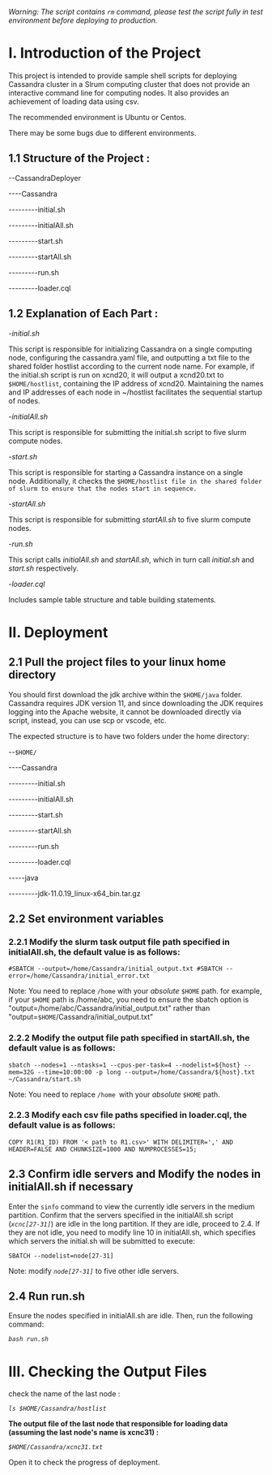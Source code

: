 
*Warning: The script contains `rm` command, please test the script fully in test environment before deploying to production.*

# I. Introduction of the Project

This project is intended to provide sample shell scripts for deploying Cassandra cluster in a Slrum computing cluster that does not provide an interactive command line for computing nodes. It also provides an achievement of loading data using csv.

The recommended environment is Ubuntu or Centos.

There may be some bugs due to different environments.

## 1.1 Structure of the Project :

--CassandraDeployer

----Cassandra

---------initial.sh

---------initialAll.sh

---------start.sh

---------startAll.sh

---------run.sh

---------loader.cql

## 1.2 Explanation of Each Part :

-*initial.sh*

  This script is responsible for initializing Cassandra on a single computing node, configuring the cassandra.yaml file, and outputting a txt file to the shared folder hostlist according to the current node name. For example, if the initial.sh script is run on xcnd20, it will output a xcnd20.txt to `$HOME/hostlist`, containing the IP address of xcnd20. Maintaining the names and IP addresses of each node in ~/hostlist facilitates the sequential startup of nodes.

-*initialAll.sh*

  This script is responsible for submitting the initial.sh script to five slurm compute nodes.

-*start.sh*

  This script is responsible for starting a Cassandra instance on a single node. Additionally, it checks the `$HOME/hostlist file in the shared folder of slurm to ensure that the nodes start in sequence.`

-*startAll.sh*

  This script is responsible for submitting *startAll.sh* to five slurm compute nodes.

-*run.sh*

  This script calls *initialAll.sh* and *startAll.sh*, which in turn call *initial.sh* and *start.sh* respectively.

-*loader.cql*

  Includes sample table structure and table building statements.

# II. Deployment

## 2.1 Pull the project files to your linux home directory

You should first download the jdk archive within the `$HOME/java` folder. Cassandra requires JDK version 11, and since downloading the JDK requires logging into the Apache website, it cannot be downloaded directly via script, instead, you can use scp or vscode, etc.

The expected structure is to have two folders under the home directory:

--`$HOME/`

----Cassandra

---------initial.sh

---------initialAll.sh

---------start.sh

---------startAll.sh

---------run.sh

---------loader.cql

-----java

---------jdk-11.0.19_linux-x64_bin.tar.gz

## 2.2 Set environment variables

### 2.2.1 Modify the slurm task output file path specified in initialAll.sh, the default value is as follows:

 `#SBATCH --output=/home/Cassandra/initial_output.txt #SBATCH --error=/home/Cassandra/initial_error.txt`

Note: You need to replace `/home` with your *absolute* `$HOME` path.
for example, if your `$HOME` path is /home/abc, you need to ensure the sbatch option is "output=/home/abc/Cassandra/initial_output.txt" rather than "output=`$HOME`/Cassandra/initial_output.txt"

### 2.2.2 Modify the output file path specified in startAll.sh, the default value is as follows:

`sbatch --nodes=1 --ntasks=1 --cpus-per-task=4 --nodelist=${host} --mem=32G --time=10:00:00 -p long --output=/home/Cassandra/${host}.txt ~/Cassandra/start.sh`

Note: You need to replace `/home `with your *absolute* `$HOME` path.

### 2.2.3 Modify each csv file paths specified in loader.cql, the default value is as follows:

`COPY R1(R1_ID) FROM '< path to R1.csv>' WITH DELIMITER=',' AND HEADER=FALSE AND CHUNKSIZE=1000 AND NUMPROCESSES=15;`

## 2.3 Confirm idle servers and Modify the nodes in initialAll.sh if necessary

Enter the `sinfo` command to view the currently idle servers in the medium partition.
Confirm that the servers specified in the initialAll.sh script (_`xcnc[27-31]`_) are idle in the long partition. If they are idle, proceed to 2.4.
If they are not idle, you need to modify line 10 in initialAll.sh, which specifies which servers the initial.sh will be submitted to execute:

`SBATCH --nodelist=node[27-31]`

Note: modify _`node[27-31]`_ to five other idle servers.

## 2.4 Run run.sh

Ensure the nodes specified in initialAll.sh are idle. Then, run the following command:

_`bash run.sh`_

# III. Checking the Output Files

check the name of the last node :

_`ls $HOME/Cassandra/hostlist`_

**The output file of the last node that responsible for loading data (assuming the last node's name is xcnc31) :**

_`$HOME/Cassandra/xcnc31.txt`_

Open it to check the progress of deployment.

